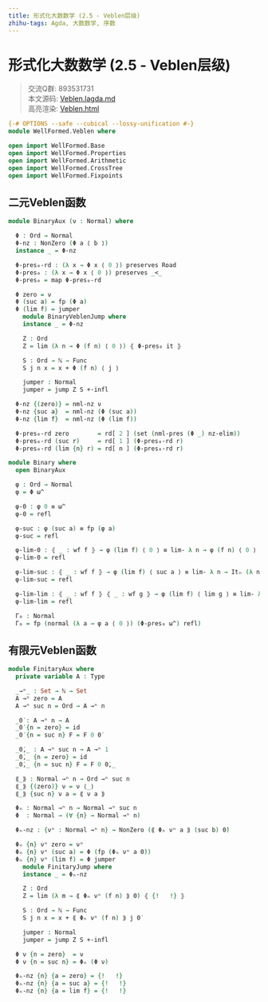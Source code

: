 ```yaml
---
title: 形式化大数数学 (2.5 - Veblen层级)
zhihu-tags: Agda, 大数数学, 序数
---
```


# 形式化大数数学 (2.5 - Veblen层级)

> 交流Q群: 893531731  
> 本文源码: [Veblen.lagda.md](https://github.com/choukh/agda-googology/blob/main/src/WellFormed/Veblen.lagda.md)  
> 高亮渲染: [Veblen.html](https://choukh.github.io/agda-googology/WellFormed.Veblen.html)  

```agda
{-# OPTIONS --safe --cubical --lossy-unification #-}
module WellFormed.Veblen where

open import WellFormed.Base
open import WellFormed.Properties
open import WellFormed.Arithmetic
open import WellFormed.CrossTree
open import WellFormed.Fixpoints
```

## 二元Veblen函数

```agda
module BinaryAux (ν : Normal) where

  Φ : Ord → Normal
  Φ-nz : NonZero (Φ a ⟨ b ⟩)
  instance _ = Φ-nz

  Φ-pres₀-rd : (λ x → Φ x ⟨ 0 ⟩) preserves Road
  Φ-pres₀ : (λ x → Φ x ⟨ 0 ⟩) preserves _<_
  Φ-pres₀ = map Φ-pres₀-rd
```

```agda
  Φ zero = ν
  Φ (suc a) = fp (Φ a)
  Φ (lim f) = jumper
    module BinaryVeblenJump where
    instance _ = Φ-nz

    Z : Ord
    Z = lim (λ n → Φ (f n) ⟨ 0 ⟩) ⦃ Φ-pres₀ it ⦄

    S : Ord → ℕ → Func
    S j n x = x + Φ (f n) ⟨ j ⟩

    jumper : Normal
    jumper = jump Z S +-infl
```

```agda
  Φ-nz {(zero)} = nml-nz ν
  Φ-nz {suc a}  = nml-nz (Φ (suc a))
  Φ-nz {lim f}  = nml-nz (Φ (lim f))
```

```agda
  Φ-pres₀-rd zero        = rd[ 2 ] (set (nml-pres (Φ _) nz-elim))
  Φ-pres₀-rd (suc r)     = rd[ 1 ] (Φ-pres₀-rd r)
  Φ-pres₀-rd (lim {n} r) = rd[ n ] (Φ-pres₀-rd r)
```

```agda
module Binary where
  open BinaryAux

  φ : Ord → Normal
  φ = Φ ω^
```

```agda
  φ-0 : φ 0 ≡ ω^
  φ-0 = refl

  φ-suc : φ (suc a) ≡ fp (φ a)
  φ-suc = refl

  φ-lim-0 : ⦃ _ : wf f ⦄ → φ (lim f) ⟨ 0 ⟩ ≡ lim- λ n → φ (f n) ⟨ 0 ⟩
  φ-lim-0 = refl

  φ-lim-suc : ⦃ _ : wf f ⦄ → φ (lim f) ⟨ suc a ⟩ ≡ lim- λ n → Itₙ (λ n x → x + φ (f n) ⟨ suc (φ (lim f) ⟨ a ⟩) ⟩) (suc (φ (lim f) ⟨ a ⟩)) n
  φ-lim-suc = refl

  φ-lim-lim : ⦃ _ : wf f ⦄ ⦃ _ : wf g ⦄ → φ (lim f) ⟨ lim g ⟩ ≡ lim- λ n → φ (lim f) ⟨ g n ⟩
  φ-lim-lim = refl
```

```agda
  Γ₀ : Normal
  Γ₀ = fp (normal (λ a → φ a ⟨ 0 ⟩) (Φ-pres₀ ω^) refl)
```

## 有限元Veblen函数

```agda
module FinitaryAux where
  private variable A : Type
```

```agda
  _→ⁿ_ : Set → ℕ → Set
  A →ⁿ zero = A
  A →ⁿ suc n = Ord → A →ⁿ n
```

```agda
  _0̇ : A →ⁿ n → A
  _0̇ {n = zero} = id
  _0̇ {n = suc n} F = F 0 0̇
```

```agda
  _0̇,_ : A →ⁿ suc n → A →ⁿ 1
  _0̇,_ {n = zero} = id
  _0̇,_ {n = suc n} F = F 0 0̇,_
```

```agda
  ⟪_⟫ : Normal →ⁿ n → Ord →ⁿ suc n
  ⟪_⟫ {(zero)} ν = ν ⟨_⟩
  ⟪_⟫ {suc n} ν a = ⟪ ν a ⟫
```

```agda
  Φₙ : Normal →ⁿ n → Normal →ⁿ suc n
  Φ  : Normal → (∀ {n} → Normal →ⁿ n)

  Φₙ-nz : {νⁿ : Normal →ⁿ n} → NonZero (⟪ Φₙ νⁿ a ⟫ (suc b) 0̇)
```

```agda
  Φₙ {n} νⁿ zero = νⁿ
  Φₙ {n} νⁿ (suc a) = Φ (fp (Φₙ νⁿ a 0̇))
  Φₙ {n} νⁿ (lim f) = Φ jumper
    module FinitaryJump where
    instance _ = Φₙ-nz

    Z : Ord
    Z = lim (λ m → ⟪ Φₙ νⁿ (f n) ⟫ 0̇) ⦃ {!   !} ⦄

    S : Ord → ℕ → Func
    S j n x = x + ⟪ Φₙ νⁿ (f n) ⟫ j 0̇

    jumper : Normal
    jumper = jump Z S +-infl
```

```agda
  Φ ν {n = zero}  = ν
  Φ ν {n = suc n} = Φₙ (Φ ν)
```

```agda
  Φₙ-nz {n} {a = zero} = {!   !}
  Φₙ-nz {n} {a = suc a} = {!   !}
  Φₙ-nz {n} {a = lim f} = {!   !}
```
